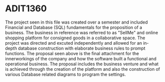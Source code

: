 # ADIT1360
The project seen in this file was created over a semester and included Financial and Database (SQL) fundamentals for the proposition of a business. The business in reference was referred to as "SellMe" and online shopping platform for consigned goods in a collaborative space. The project was directed and excuted independently and allowed for an in-depth database construction with elaborate business rules to prompt functions. The proposal seen above is the final attachment for the innerworkings of the company and how the software built a functional and operational business. The proposal includes the business venture and what is achieved through the creation of the platform and also the construction of various Database related diagrams to program the settings. 
